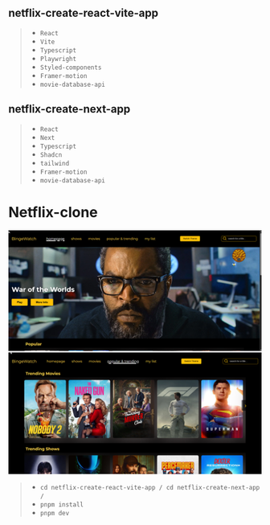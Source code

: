 ## netflix-create-react-vite-app

> - `React`
> - `Vite`
> - `Typescript`
> - `Playwright`
> - `Styled-components`
> - `Framer-motion`
> - `movie-database-api`

## netflix-create-next-app

> - `React`
> - `Next`
> - `Typescript`
> - `Shadcn`
> - `tailwind`
> - `Framer-motion`
> - `movie-database-api`

# Netflix-clone
![alt text](image-2.png)
![alt text](image-3.png)

> - `cd netflix-create-react-vite-app / cd netflix-create-next-app /`
> - `pnpm install`
> - `pnpm dev`
